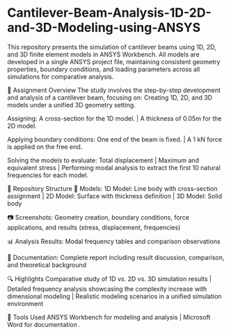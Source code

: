 # Cantilever-Beam-Analysis-1D-2D-and-3D-Modeling-using-ANSYS
This repository presents the simulation of cantilever beams using 1D, 2D, and 3D finite element models in ANSYS Workbench. All models are developed in a single ANSYS project file, maintaining consistent geometry properties, boundary conditions, and loading parameters across all simulations for comparative analysis.

📄 Assignment Overview
The study involves the step-by-step development and analysis of a cantilever beam, focusing on:
Creating 1D, 2D, and 3D models under a unified 3D geometry setting.

Assigning:
A cross-section for the 1D model. |
A thickness of 0.05m for the 2D model.

Applying boundary conditions: 
One end of the beam is fixed. |
A 1 kN force is applied on the free end.

Solving the models to evaluate:
Total displacement |
Maximum and equivalent stress |
Performing modal analysis to extract the first 10 natural frequencies for each model.

📁 Repository Structure
📂 Models:
1D Model: Line body with cross-section assignment |
2D Model: Surface with thickness definition |
3D Model: Solid body

📷 Screenshots: Geometry creation, boundary conditions, force applications, and results (stress, displacement, frequencies)

📊 Analysis Results: Modal frequency tables and comparison observations

📄 Documentation: Complete report including result discussion, comparison, and theoretical background

🔍 Highlights
Comparative study of 1D vs. 2D vs. 3D simulation results |
Detailed frequency analysis showcasing the complexity increase with dimensional modeling |
Realistic modeling scenarios in a unified simulation environment

📌 Tools Used
ANSYS Workbench for modeling and analysis |
Microsoft Word for documentation .

